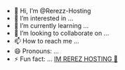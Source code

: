 - 👋 Hi, I’m @Rerezz-Hosting
- 👀 I’m interested in ...
- 🌱 I’m currently learning ...
- 💞️ I’m looking to collaborate on ...
- 📫 How to reach me ...
- 😄 Pronouns: ...
- ⚡ Fun fact: ...
<a href="https://wa.me/6285216955233">IM REREZ HOSTING 📡</a></p>
<!---
Rerezz-Hosting/Rerezz-Hosting is a ✨ special ✨ repository because its `README.md` (this file) appears on your GitHub profile.
You can click the Preview link to take a look at your changes.
--->
